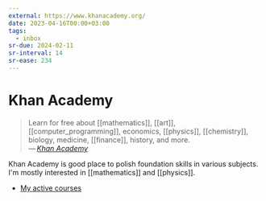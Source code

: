 ```yaml
---
external: https://www.khanacademy.org/
date: 2023-04-16T00:00+03:00
tags:
  - inbox
sr-due: 2024-02-11
sr-interval: 14
sr-ease: 234
---
```


# Khan Academy

> Learn for free about [[mathematics]], [[art]], [[computer_programming]],
> economics, [[physics]], [[chemistry]], biology, medicine, [[finance]],
> history, and more.\
— <cite>[Khan Academy](https://www.khanacademy.org/)</cite>

Khan Academy is good place to polish foundation skills
in various subjects. I'm mostly interested in [[mathematics]] and [[physics]].

- [My active courses](https://www.khanacademy.org/profile/me/courses)
